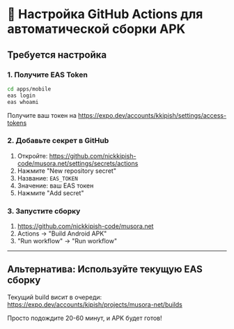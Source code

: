 # 🚀 Настройка GitHub Actions для автоматической сборки APK

## Требуется настройка

### 1. Получите EAS Token

```bash
cd apps/mobile
eas login
eas whoami
```

Получите ваш токен на https://expo.dev/accounts/kkipish/settings/access-tokens

### 2. Добавьте секрет в GitHub

1. Откройте: https://github.com/nickkipish-code/musora.net/settings/secrets/actions
2. Нажмите "New repository secret"
3. Название: `EAS_TOKEN`
4. Значение: ваш EAS токен
5. Нажмите "Add secret"

### 3. Запустите сборку

1. https://github.com/nickkipish-code/musora.net
2. Actions → "Build Android APK"
3. "Run workflow" → "Run workflow"

---

## Альтернатива: Используйте текущую EAS сборку

Текущий build висит в очереди:
https://expo.dev/accounts/kipish/projects/musora-net/builds

Просто подождите 20-60 минут, и APK будет готов!

